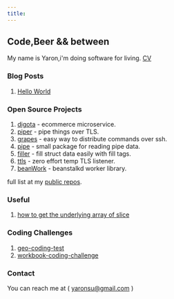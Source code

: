 ```yaml
---
title: 
---
```

## Code,Beer && between

My name is Yaron,i'm doing software for living. [CV](http://goo.gl/uGSnLM)

### Blog Posts

1. [Hello World](https://yaronsumel.github.io/pages/helloworld)

### Open Source Projects

1. [digota](https://github.com/digota/digota) - ecommerce microservice.
2. [piper](https://github.com/yaronsumel/piper) - pipe things over TLS.
3. [grapes](https://github.com/yaronsumel/grapes) - easy way to distribute commands over ssh.
4. [pipe](https://github.com/yaronsumel/pipe) - small package for reading pipe data.
5. [filler](https://github.com/yaronsumel/filler) - fill struct data easily with fill tags.
6. [ttls](https://github.com/yaronsumel/ttls) - zero effort temp TLS listener.
7. [beanWork](https://github.com/yaronsumel/beanWork) - beanstalkd worker library.

full list at  my [public repos](https://github.com/yaronsumel?tab=repositories).

### Useful

1. [how to get the underlying array of slice](/snippets/how-to-get-the-underlying-array-of-slice)

### Coding Challenges

1. [geo-coding-test](https://github.com/yaronsumel/geo-coding-test)
2. [workbook-coding-challenge](https://github.com/yaronsumel/workbook-coding-challenge)

### Contact

You can reach me at ( yaronsu@gmail.com )
